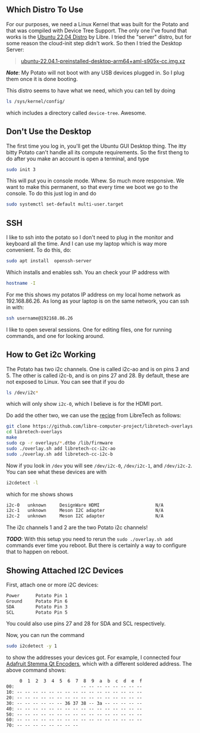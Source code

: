 ## Which Distro To Use

For our purposes, we need a Linux Kernel that was built for the Potato and that was compiled with Device Tree Support. The only one I've found that works is the [Ubuntu 22.04 Distro](https://distro.libre.computer/ci/ubuntu/22.04/) by Libre. I tried the "server" distro, but for some reason the cloud-init step didn't work. So then I tried the Desktop Server:

> [ubuntu-22.04.1-preinstalled-desktop-arm64+aml-s905x-cc.img.xz](https://distro.libre.computer/ci/ubuntu/22.04/ubuntu-22.04.1-preinstalled-desktop-arm64%2Baml-s905x-cc.img.xz)

***Note***: My Potato will not boot with any USB devices plugged in. So I plug them once it is done booting. 

This distro seems to have what we need, which you can tell by doing

```bash
ls /sys/kernel/config/
```

which includes a directory called `device-tree`. Awesome.

## Don't Use the Desktop

The first time you log in, you'll get the Ubuntu GUI Desktop thing. The itty bitty Potato can't handle all its compute requirements. So the first theng to do after you make an account is open a terminal, and type

```bash
sudo init 3
```

This will put you in console mode. Whew. So much more responsive.
We want to make this permanent, so that every time we boot we go to the console. To do this just log in and do

```bash
sudo systemctl set-default multi-user.target
```
## SSH

I like to ssh into the potato so I don't need to plug in the monitor and keyboard all the time. And I can use my laptop which is way more convenient. To do this, do:

```bash
sudo apt install  openssh-server
```

Which installs and enables ssh. You an check your IP address with

```bash
hostname -I
```

For me this shows my potatos IP address on my local home network as 192.168.86.26. 
As long as your laptop is on the same network, you can ssh in with:

```bash
ssh username@192168.86.26
```

I like to open several sessions. One for editing files, one for running commands, and one for looking around. 


## How to Get i2c Working

The Potato has two i2c channels. One is called i2c-ao and is on pins 3 and 5. The other is called i2c-b, and is on pins 27 and 28. By default, these are not exposed to Linux. You can see that if you do

```bash
ls /dev/i2c*
```

which will only show `i2c-0`, which I believe is for the HDMI port. 

Do add the other two, we can use the [recipe](https://github.com/libre-computer-project/libretech-overlays) from LibreTech as follows:

```bash
git clone https://github.com/libre-computer-project/libretech-overlays.git
cd libretech-overlays
make
sudo cp -r overlays/*.dtbo /lib/firmware
sudo ./overlay.sh add libretech-cc-i2c-ao
sudo ./overlay.sh add libretech-cc-i2c-b
```

Now if you look in `/dev` you will see `/dev/i2c-0`,  `/dev/i2c-1`, and  `/dev/i2c-2`. You can see what these devices are with

```bash
i2cdetect -l 
```

which for me shows shows

```txt
i2c-0	unknown   	DesignWare HDMI                 	N/A
i2c-1	unknown   	Meson I2C adapter               	N/A
i2c-2	unknown   	Meson I2C adapter               	N/A
```

The i2c channels 1 and 2 are the two Potato i2c channels!

***TODO***: With this setup you need to rerun the `sudo ./overlay.sh add` commands ever time you reboot. But there is certainly a way to configure that to happen on reboot. 

## Showing Attached I2C Devices

First, attach one or more i2C devices:
```bash
Power      Potato Pin 1
Ground     Potato Pin 6
SDA        Potato Pin 3
SCL        Potato Pin 5
```
You could also use pins 27 and 28 for SDA and SCL respectively.

Now, you can run the command

```bash
sudo i2cdetect -y 1
```

to show the addresses your devices got. For example, I connected four [Adafruit Stemma Qt Encoders](https://www.adafruit.com/product/4991), which with a different soldered address. The above command shows:

```txt
     0  1  2  3  4  5  6  7  8  9  a  b  c  d  e  f
00:                         -- -- -- -- -- -- -- -- 
10: -- -- -- -- -- -- -- -- -- -- -- -- -- -- -- -- 
20: -- -- -- -- -- -- -- -- -- -- -- -- -- -- -- -- 
30: -- -- -- -- -- -- 36 37 38 -- 3a -- -- -- -- -- 
40: -- -- -- -- -- -- -- -- -- -- -- -- -- -- -- -- 
50: -- -- -- -- -- -- -- -- -- -- -- -- -- -- -- -- 
60: -- -- -- -- -- -- -- -- -- -- -- -- -- -- -- -- 
70: -- -- -- -- -- -- -- --  
```
